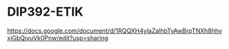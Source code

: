 # DIP392-ETIK
https://docs.google.com/document/d/1RQQXH4ylaZalhbTyAwBrpTNXh8hhvxjGbQivuVk0Pnw/edit?usp=sharing